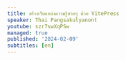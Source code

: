 ```yaml
---
title: สร้างเว็บแหล่งความรู้สวยๆ ด้วย VitePress
speaker: Thai Pangsakulyanont
youtube: szr7swXqPSw
managed: true
published: '2024-02-09'
subtitles: [en]
---
```

